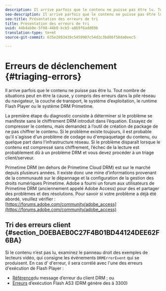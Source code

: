```yaml
---
description: Il arrive parfois que le contenu ne puisse pas être lu. Tout nombre de situations peut en être la cause, y compris des erreurs dans la pile réseau du navigateur, la couche de transport, le système d’exploitation, le runtime Flash Player ou le système DRM Primetime.
seo-description: Il arrive parfois que le contenu ne puisse pas être lu. Tout nombre de situations peut en être la cause, y compris des erreurs dans la pile réseau du navigateur, la couche de transport, le système d’exploitation, le runtime Flash Player ou le système DRM Primetime.
seo-title: Présentation des erreurs de tri
title: Présentation des erreurs de tri
uuid: 44b4ab0e-5f08-44b0-bcb5-a869f6add69b
translation-type: tm+mt
source-git-commit: 635e2893439c5459907c54d2c3bd86f58da0eec5

---
```



# Erreurs de déclenchement {#triaging-errors}

Il arrive parfois que le contenu ne puisse pas être lu. Tout nombre de situations peut en être la cause, y compris des erreurs dans la pile réseau du navigateur, la couche de transport, le système d’exploitation, le runtime Flash Player ou le système DRM Primetime.

La première étape du diagnostic consiste à déterminer si le problème se manifeste sans le chiffrement DRM introduit dans l’équation. Essayez de compresser le contenu, mais demandez à l’outil de création de package de ne pas chiffrer le contenu. Si le problème existe toujours, il est probable qu&#39;il s&#39;agisse d&#39;un problème de codage ou d&#39;empaquetage du contenu, ou quelque part dans l&#39;infrastructure réseau. Si le problème disparaît lorsque le contenu est compressé sans chiffrement, l’échec de la lecture est probablement dû à un problème DRM et vous devez procéder à un triage client/serveur.

Primetime DRM (en dehors de Primetime Cloud DRM) est sur le marché depuis plusieurs années. Il existe donc une mine d’informations provenant de la communauté sur le dépannage et la configuration de la gestion des droits numériques Primetime. Adobe a fourni un forum aux utilisateurs de Primetime DRM (anciennement appelé Adobe Access) pour  des  et partager des problèmes et des résolutions. Pour savoir si votre problème a déjà été abordé, veuillez vérifier : [https://forums.adobe.com/community/adobe_access](https://forums.adobe.com/community/adobe_access)

## Tri des erreurs client {#section_D0EBAEB0C27F4B01BD44124DEE62F6BA}

Si le contenu n’est pas lu, examinez le panneau droit des exemples de lecteurs vidéo, qui consigne les événements `DRMErrorEvent` qui se produisent. En cas d&#39; d&#39;erreur, il sera corrélé avec l&#39;une des erreurs d&#39;exécution de Flash Player :

* [Référence](https://help.adobe.com/en_US/primetime/drm/index.html#reference-DRM_Client_Error_Messages)du message d’erreur du client DRM ; ou
* [Erreurs](https://help.adobe.com/en_US/FlashPlatform/reference/actionscript/3/runtimeErrors.html) d’exécution Flash AS3 (DRM génère des  à 3300)

